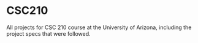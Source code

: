 # CSC210
All projects for CSC 210 course at the University of Arizona, including the project specs that were followed.

